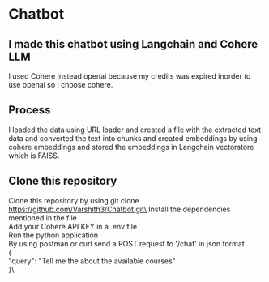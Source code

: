 # Chatbot

## I made this chatbot using Langchain and Cohere LLM
I used Cohere instead openai because my credits was expired inorder to use openai so i choose cohere.

## Process
I loaded the data using URL loader and created a file with the extracted text data and converted the text into chunks and created embeddings by using cohere embeddings and stored the embeddings in Langchain vectorstore which is FAISS. 

## Clone this repository
Clone this repository by using git clone https://github.com/Varshith3/Chatbot.git\ 
Install the dependencies mentioned in the file\
Add your Cohere API KEY in a .env file\
Run the python application\
By using postman or curl send a POST request to '/chat' in json format\
{\
  "query": "Tell me the about the available courses"\
}\
